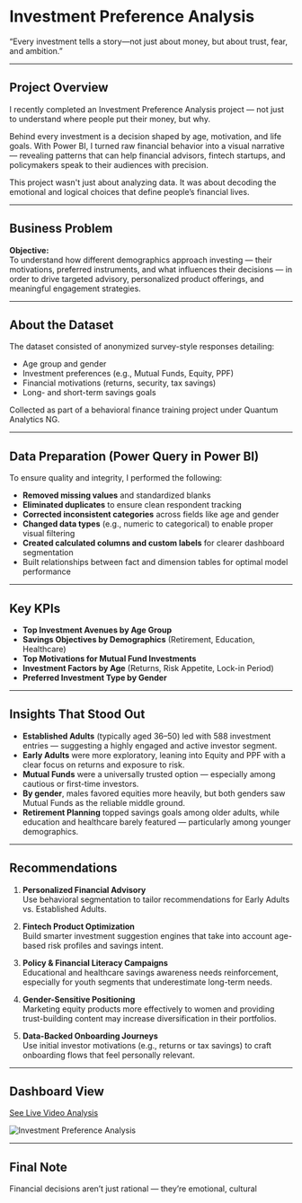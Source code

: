 # Investment Preference Analysis

“Every investment tells a story—not just about money, but about trust, fear, and ambition.”

---

## Project Overview

I recently completed an Investment Preference Analysis project — not just to understand where people put their money, but why.

Behind every investment is a decision shaped by age, motivation, and life goals. With Power BI, I turned raw financial behavior into a visual narrative — revealing patterns that can help financial advisors, fintech startups, and policymakers speak to their audiences with precision.

This project wasn't just about analyzing data. It was about decoding the emotional and logical choices that define people’s financial lives.

---

## Business Problem

**Objective:**  
To understand how different demographics approach investing — their motivations, preferred instruments, and what influences their decisions — in order to drive targeted advisory, personalized product offerings, and meaningful engagement strategies.

---

## About the Dataset

The dataset consisted of anonymized survey-style responses detailing:

- Age group and gender
- Investment preferences (e.g., Mutual Funds, Equity, PPF)
- Financial motivations (returns, security, tax savings)
- Long- and short-term savings goals

Collected as part of a behavioral finance training project under Quantum Analytics NG.

---

## Data Preparation (Power Query in Power BI)

To ensure quality and integrity, I performed the following:

- **Removed missing values** and standardized blanks
- **Eliminated duplicates** to ensure clean respondent tracking
- **Corrected inconsistent categories** across fields like age and gender
- **Changed data types** (e.g., numeric to categorical) to enable proper visual filtering
- **Created calculated columns and custom labels** for clearer dashboard segmentation
- Built relationships between fact and dimension tables for optimal model performance

---

## Key KPIs

- **Top Investment Avenues by Age Group**
- **Savings Objectives by Demographics** (Retirement, Education, Healthcare)
- **Top Motivations for Mutual Fund Investments**
- **Investment Factors by Age** (Returns, Risk Appetite, Lock-in Period)
- **Preferred Investment Type by Gender**

---

## Insights That Stood Out

- **Established Adults** (typically aged 36–50) led with 588 investment entries — suggesting a highly engaged and active investor segment.
- **Early Adults** were more exploratory, leaning into Equity and PPF with a clear focus on returns and exposure to risk.
- **Mutual Funds** were a universally trusted option — especially among cautious or first-time investors.
- **By gender**, males favored equities more heavily, but both genders saw Mutual Funds as the reliable middle ground.
- **Retirement Planning** topped savings goals among older adults, while education and healthcare barely featured — particularly among younger demographics.

---

## Recommendations

1. **Personalized Financial Advisory**  
   Use behavioral segmentation to tailor recommendations for Early Adults vs. Established Adults.

2. **Fintech Product Optimization**  
   Build smarter investment suggestion engines that take into account age-based risk profiles and savings intent.

3. **Policy & Financial Literacy Campaigns**  
   Educational and healthcare savings awareness needs reinforcement, especially for youth segments that underestimate long-term needs.

4. **Gender-Sensitive Positioning**  
   Marketing equity products more effectively to women and providing trust-building content may increase diversification in their portfolios.

5. **Data-Backed Onboarding Journeys**  
   Use initial investor motivations (e.g., returns or tax savings) to craft onboarding flows that feel personally relevant.

---

## Dashboard View

<a href="https://www.linkedin.com/posts/john-gaius-m_dataanalytics-powerbi-financialliteracy-activity-7327231747228676096-SJO6?utm_source=share&utm_medium=member_desktop&rcm=ACoAABwTWvwBrwno3DC96otPksttbAeLF72I-bQ">See Live Video Analysis</a>

![Investment Preference Analysis](https://github.com/user-attachments/assets/348e498c-0947-493b-bc10-c65c86a85156)



---
## Final Note

Financial decisions aren’t just rational — they’re emotional, cultural

